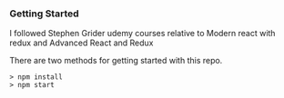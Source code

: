 ### Getting Started

I followed Stephen Grider udemy courses relative to Modern react with redux and Advanced React and Redux

There are two methods for getting started with this repo.
```
> npm install
> npm start
```
